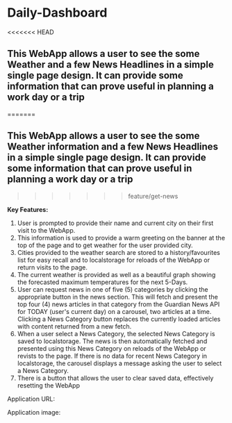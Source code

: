 # Daily-Dashboard

<<<<<<< HEAD
## This WebApp allows a user to see the some Weather and a few News Headlines in a simple single page design. It can provide some information that can prove useful in planning a work day or a trip
=======
## This WebApp allows a user to see the some Weather information and a few News Headlines in a simple single page design. It can provide some information that can prove useful in planning a work day or a trip
>>>>>>> feature/get-news

**Key Features:**
1. User is prompted to provide their name and current city on their first visit to the WebApp.
2. This information is used to provide a warm greeting on the banner at the top of the page and to get weather for the user provided city.
3. Cities provided to the weather search are stored to a history/favourites list for easy recall and to localstorage for reloads of the WebApp or return visits to the page.
4. The current weather is provided as well as a beautiful graph showing the forecasted maximum temperatures for the next 5-Days.
5. User can request news in one of five (5) categories by clicking the appropriate button in the news section. This will fetch and present the top four (4) news articles in that category from the Guardian News API for TODAY (user's current day) on a carousel, two articles at a time. Clicking a News Category button replaces the currently loaded articles with content returned from a new fetch.
6. When a user select a News Category, the selected News Category is saved to localstorage. The news is then automatically fetched and presented using this News Category on reloads of the WebApp or revists to the page. If there is no data for recent News Category in localstorage, the carousel displays a message asking the user to select a News Category.
7. There is a button that allows the user to clear saved data, effectively resetting the WebApp

Application URL:

Application image: